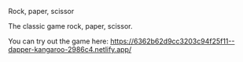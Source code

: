 Rock, paper, scissor

The classic game rock, paper, scissor. 

You can try out the game here: https://6362b62d9cc3203c94f25f11--dapper-kangaroo-2986c4.netlify.app/
